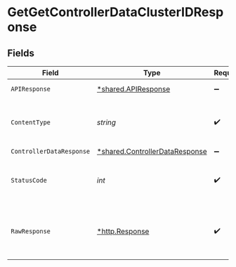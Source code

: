 # GetGetControllerDataClusterIDResponse


## Fields

| Field                                                                                  | Type                                                                                   | Required                                                                               | Description                                                                            |
| -------------------------------------------------------------------------------------- | -------------------------------------------------------------------------------------- | -------------------------------------------------------------------------------------- | -------------------------------------------------------------------------------------- |
| `APIResponse`                                                                          | [*shared.APIResponse](../../../pkg/models/shared/apiresponse.md)                       | :heavy_minus_sign:                                                                     | unknown error                                                                          |
| `ContentType`                                                                          | *string*                                                                               | :heavy_check_mark:                                                                     | HTTP response content type for this operation                                          |
| `ControllerDataResponse`                                                               | [*shared.ControllerDataResponse](../../../pkg/models/shared/controllerdataresponse.md) | :heavy_minus_sign:                                                                     | Success                                                                                |
| `StatusCode`                                                                           | *int*                                                                                  | :heavy_check_mark:                                                                     | HTTP response status code for this operation                                           |
| `RawResponse`                                                                          | [*http.Response](https://pkg.go.dev/net/http#Response)                                 | :heavy_check_mark:                                                                     | Raw HTTP response; suitable for custom response parsing                                |
